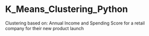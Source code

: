 # K_Means_Clustering_Python
Clustering based on: Annual Income and Spending Score for a retail company for their new product launch 
